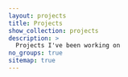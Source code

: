 ```yaml
---
layout: projects
title: Projects
show_collection: projects
description: >
  Projects I've been working on
no_groups: true
sitemap: true
---
```

